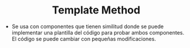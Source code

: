 # <center> Template Method </center>
- Se usa con componentes que tienen similitud donde se puede implementar una plantilla del código para probar ambos componentes. El código se puede cambiar con pequeñas modificaciones.